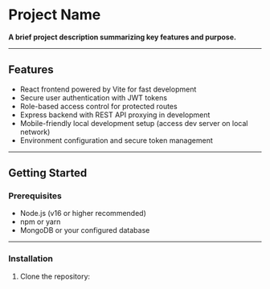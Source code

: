 # Project Name

**A brief project description summarizing key features and purpose.**

---

## Features

- React frontend powered by Vite for fast development  
- Secure user authentication with JWT tokens  
- Role-based access control for protected routes  
- Express backend with REST API proxying in development  
- Mobile-friendly local development setup (access dev server on local network)  
- Environment configuration and secure token management  

---

## Getting Started

### Prerequisites

- Node.js (v16 or higher recommended)  
- npm or yarn  
- MongoDB or your configured database  

---

### Installation

1. Clone the repository:  
